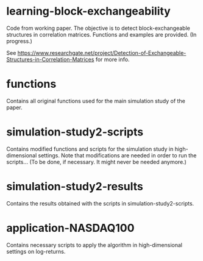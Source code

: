 # learning-block-exchangeability
Code from working paper. The objective is to detect block-exchangeable structures in correlation matrices. Functions and examples are provided. (In progress.)

See https://www.researchgate.net/project/Detection-of-Exchangeable-Structures-in-Correlation-Matrices for more info.

# functions
Contains all original functions used for the main simulation study of the paper.

# simulation-study2-scripts
Contains modified functions and scripts for the simulation study in high-dimensional settings.
Note that modifications are needed in order to run the scripts... (To be done, if necessary. It might never be needed anymore.)

# simulation-study2-results
Contains the results obtained with the scripts in simulation-study2-scripts.

# application-NASDAQ100
Contains necessary scripts to apply the algorithm in high-dimensional settings on log-returns.

